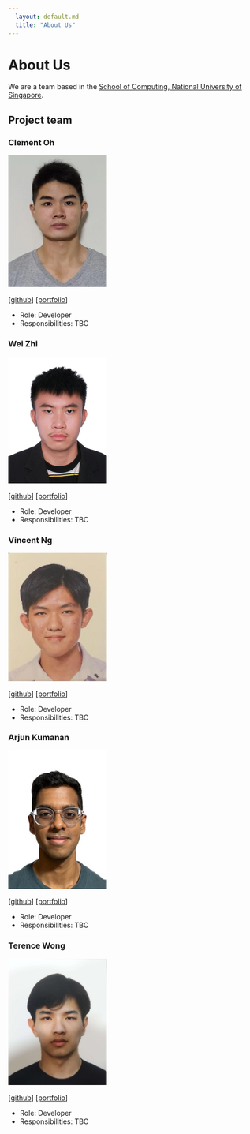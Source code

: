 ```yaml
---
  layout: default.md
  title: "About Us"
---
```


# About Us

We are a team based in the [School of Computing, National University of Singapore](http://www.comp.nus.edu.sg).

## Project team

### Clement Oh

<img src="images/gra7ityic3.png" width="200px">

[[github](https://github.com/Gra7ityIC3)]
[[portfolio](team/johndoe.md)]

* Role: Developer
* Responsibilities: TBC

### Wei Zhi

<img src="images/leongwz.png" width="200px">

[[github](https://github.com/LeongWZ)]
[[portfolio](team/johndoe.md)]

* Role: Developer
* Responsibilities: TBC

### Vincent Ng

<img src="images/nws321.png" width="200px">

[[github](https://github.com/nws321)]
[[portfolio](team/johndoe.md)]

* Role: Developer
* Responsibilities: TBC

### Arjun Kumanan

<img src="images/arjun2598.png" width="200px">

[[github](http://github.com/arjun2598)]
[[portfolio](team/johndoe.md)]

* Role: Developer
* Responsibilities: TBC

### Terence Wong

<img src="images/terencewongsextravaganza.png" width="200px">

[[github](https://github.com/TerenceWongsExtravaganza)]
[[portfolio](team/johndoe.md)]

* Role: Developer
* Responsibilities: TBC
